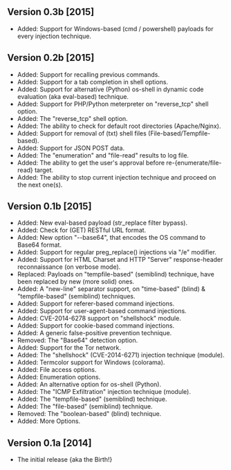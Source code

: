 ## Version 0.3b [2015]
* Added: Support for Windows-based (cmd / powershell) payloads for every injection technique.

## Version 0.2b [2015]
* Added: Support for recalling previous commands.
* Added: Support for a tab completion in shell options.
* Added: Support for alternative (Python) os-shell in dynamic code evaluation (aka eval-based) technique.
* Added: Support for PHP/Python meterpreter on "reverse_tcp" shell option.
* Added: The "reverse_tcp" shell option.
* Added: The ability to check for default root directories (Apache/Nginx).
* Added: Support for removal of (txt) shell files (File-based/Tempfile-based).
* Added: Support for JSON POST data.
* Added: The "enumeration" and "file-read" results to log file.
* Added: The ability to get the user's approval before re-{enumerate/file-read} target.
* Added: The ability to stop current injection technique and proceed on the next one(s).

## Version 0.1b [2015]
* Added: New eval-based payload (str_replace filter bypass).
* Added: Check for (GET) RESTful URL format.
* Added: New option "--base64", that encodes the OS command to Base64 format. 
* Added: Support for regular preg_replace() injections via "/e" modifier.
* Added: Support for HTML Charset and HTTP "Server" response-header reconnaissance (on verbose mode).
* Replaced: Payloads on "tempfile-based" (semiblind) technique, have been replaced by new (more solid) ones.
* Added: A "new-line" separator support, on "time-based" (blind) & "tempfile-based" (semiblind) techniques.
* Added: Support for referer-based command injections.
* Added: Support for user-agent-based command injections.
* Added: CVE-2014-6278 support on "shellshock" module.
* Added: Support for cookie-based command injections.
* Added: A generic false-positive prevention technique.
* Removed: The "Base64" detection option.
* Added: Support for the Tor network.
* Added: The "shellshock" (CVE-2014-6271) injection technique (module).
* Added: Termcolor support for Windows (colorama).
* Added: File access options.
* Added: Enumeration options.
* Added: An alternative option for os-shell (Python).
* Added: The "ICMP Exfiltration" injection technique (module). 
* Added: The "tempfile-based" (semiblind) technique.
* Added: The "file-based" (semiblind) technique.
* Removed: The "boolean-based" (blind) technique.
* Added: More Options.

## Version 0.1a [2014]
* The initial release {aka the Birth!}
